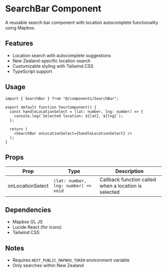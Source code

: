 # SearchBar Component

A reusable search bar component with location autocomplete functionality using Mapbox.

## Features
- Location search with autocomplete suggestions
- New Zealand-specific location search
- Customizable styling with Tailwind CSS
- TypeScript support

## Usage

```tsx
import { SearchBar } from "@/components/SearchBar";

export default function YourComponent() {
  const handleLocationSelect = (lat: number, lng: number) => {
    console.log(`Selected location: ${lat}, ${lng}`);
  };

  return (
    <SearchBar onLocationSelect={handleLocationSelect} />
  );
}
```

## Props

| Prop | Type | Description |
|------|------|-------------|
| onLocationSelect | `(lat: number, lng: number) => void` | Callback function called when a location is selected |

## Dependencies
- Mapbox GL JS
- Lucide React (for icons)
- Tailwind CSS

## Notes
- Requires `NEXT_PUBLIC_MAPBOX_TOKEN` environment variable
- Only searches within New Zealand

